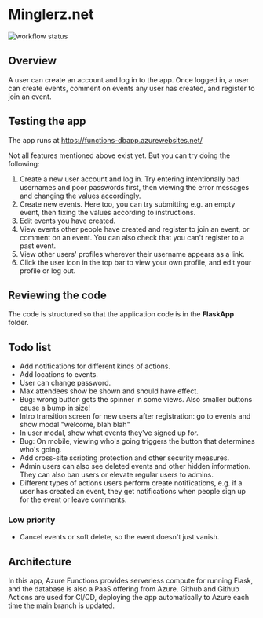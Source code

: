 # Minglerz.net

![workflow status](https://github.com/mikkokallio/dbapp-code/actions/workflows/main_functions-dbapp.yml/badge.svg)

## Overview

A user can create an account and log in to the app. Once logged in, a user can create events, comment on events any user has created, and register to join an event.

## Testing the app

The app runs at https://functions-dbapp.azurewebsites.net/

Not all features mentioned above exist yet. But you can try doing the following:
1. Create a new user account and log in. Try entering intentionally bad usernames and poor passwords first, then viewing the error messages and changing the values accordingly.
2. Create new events. Here too, you can try submitting e.g. an empty event, then fixing the values according to instructions.
3. Edit events you have created.
4. View events other people have created and register to join an event, or comment on an event. You can also check that you can't register to a past event.
5. View other users' profiles wherever their username appears as a link.
6. Click the user icon in the top bar to view your own profile, and edit your profile or log out.

## Reviewing the code

The code is structured so that the application code is in the **FlaskApp** folder.

## Todo list

* Add notifications for different kinds of actions.
* Add locations to events.
* User can change password.
* Max attendees show be shown and should have effect.
* Bug: wrong button gets the spinner in some views. Also smaller buttons cause a bump in size!
* Intro transition screen for new users after registration: go to events and show modal "welcome, blah blah"
* In user modal, show what events they've signed up for.
* Bug: On mobile, viewing who's going triggers the button that determines who's going.
* Add cross-site scripting protection and other security measures.
* Admin users can also see deleted events and other hidden information. They can also ban users or elevate regular users to admins.
* Different types of actions users perform create notifications, e.g. if a user has created an event, they get notifications when people sign up for the event or leave comments.

### Low priority

* Cancel events or soft delete, so the event doesn't just vanish.

## Architecture

In this app, Azure Functions provides serverless compute for running Flask, and the database is also a PaaS offering from Azure. Github and Github Actions are used for CI/CD, deploying the app automatically to Azure each time the main branch is updated.
